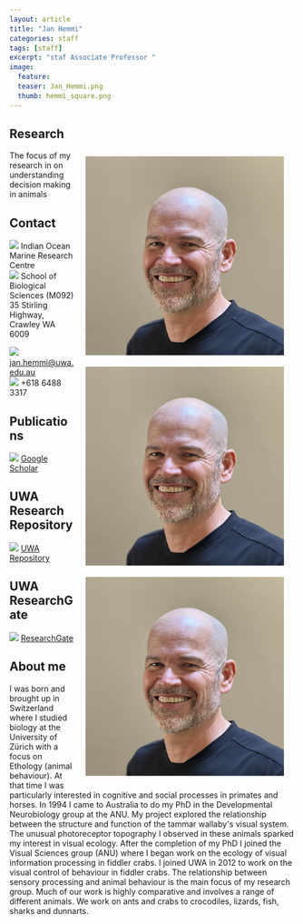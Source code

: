 ```yaml
---
layout: article
title: "Jan Hemmi"
categories: staff
tags: [staff]
excerpt: "staf Associate Professor "
image:
  feature: 
  teaser: Jan_Hemmi.png
  thumb: hemmi_square.png
---
```

## Research
<img src='images\hemmi_square.png' align='right' width="350" hspace="20" vspace="10">
<img src='images/hemmi_square.png' align='right' width="350" hspace="20" vspace="10">
<img src='images\hemmi_square.png' align='right' width="350" hspace="20" vspace="10">
The focus of my research in on understanding decision making in animals

## Contact
<img src='images/icons/building-regular.svg' width="15px"> Indian Ocean Marine Research Centre <br>
<img src='images/icons/building-regular.svg' width="15px">
School of Biological Sciences (M092)<br>
35 Stirling Highway, Crawley WA 6009

<img src='images/icons/envelope-regular.svg' width="15px"> <a href="mailto:jan.hemmi@uwa.edu.au"> jan.hemmi@uwa.edu.au</a><br>
<img src='images/icons/phone-solid.svg' width="15px"> +618 6488 3317<br>

## Publications
<img src='/images/icons/google-brands.svg' width="15px"> <a href="https://scholar.google.com.au//citations?user=tWEgycEAAAAJ&hl=en">Google Scholar</a><br>

## UWA Research Repository
<img src='/images/icons/researchgate-brands.svg' width="15px"> <a href="https://research-repository.uwa.edu.au/en/persons/jan-hemmi"> UWA Repository</a><br>

## UWA ResearchGate
<img src='/images/uvomeris_64.ico' width="15px"> <a href="https://www.researchgate.net/profile/Jan_Hemmi"> ResearchGate</a><br>


## About me
I was born and brought up in Switzerland where I studied biology at the University of Zürich with a focus on Ethology (animal behaviour). At that time I was particularly interested in cognitive and social processes in primates and horses. In 1994 I came to Australia to do my PhD in the Developmental Neurobiology group at the ANU. My project explored the relationship between the structure and function of the tammar wallaby's visual system. The unusual photoreceptor topography I observed in these animals sparked my interest in visual ecology. After the completion of my PhD I joined the Visual Sciences group (ANU) where I began work on the ecology of visual information processing in fiddler crabs. I joined UWA in 2012 to work on the visual control of behaviour in fiddler crabs. The relationship between sensory processing and animal behaviour is the main focus of my research group. Much of our work is highly comparative and involves a range of different animals. We work on ants and crabs to crocodiles, lizards, fish, sharks and dunnarts.